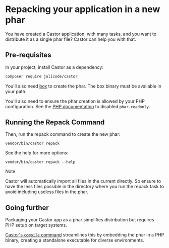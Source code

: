 # Repacking your application in a new phar

You have created a Castor application, with many tasks, and you want to
distribute it as a single phar file? Castor can help you with that.

## Pre-requisites

In your project, install Castor as a dependency:

```bash
composer require jolicode/castor
```

You'll also need
[box](https://github.com/box-project/box/blob/main/doc/installation.md#installation)
to create the phar. The box binary must be available in your path.

You'll also need to ensure the phar creation is allowed by your PHP
configuration. See the [PHP
documentation](https://www.php.net/manual/en/phar.configuration.php#ini.phar.readonly) to disabled
`phar.readonly`.

## Running the Repack Command

Then, run the repack command to create the new phar:

```
vendor/bin/castor repack
```

See the help for more options:

```
vendor/bin/castor repack --help
```

> [!NOTE]
> Castor will automatically import all files in the current directly.
> So ensure to have the less files possible in the directory where you run the
> repack task to avoid including useless files in the phar.

## Going further

Packaging your Castor app as a phar simplifies distribution but requires PHP setup on target systems. 

[Castor's `compile` command](compile.md) streamlines this by embedding the phar in a PHP binary, creating a standalone executable for diverse environments.
